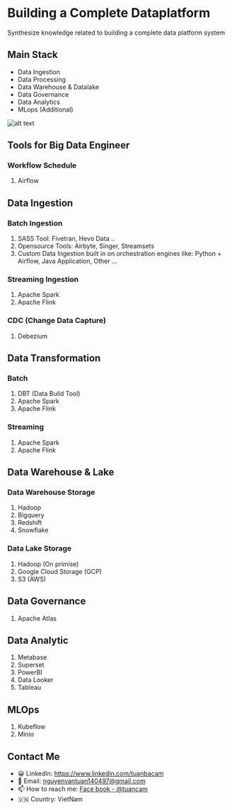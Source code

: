 # Building a Complete Dataplatform
Synthesize knowledge related to building a complete data platform system
## Main Stack
- Data Ingestion
- Data Processing
- Data Warehouse & Datalake
- Data Governance
- Data Analytics
- MLops (Additional)

![alt text](https://miro.medium.com/v2/resize:fit:1400/format:webp/1*ryGGGWMgrxdbXAlWRimKHA.png)

## Tools for Big Data Engineer
### Workflow Schedule
1. Airflow

## Data Ingestion
### Batch Ingestion
1. SASS Tool: Fivetran, Hevo Data ..
2. Opensource Tools: Airbyte, Singer, Streamsets
3. Custom Data Ingestion built in on orchestration engines like: Python + Airflow, Java Application, Other ...
### Streaming Ingestion
1. Apache Spark
2. Apache Flink
### CDC (Change Data Capture)
1. Debezium
## Data Transformation
### Batch
1. DBT (Data Build Tool)
2. Apache Spark
3. Apache Flink
### Streaming
1. Apache Spark
2. Apache Flink

## Data Warehouse & Lake
### Data Warehouse Storage
1. Hadoop
2. Bigquery
3. Redshift
4. Snowflake

### Data Lake Storage
1. Hadoop (On primise)
2. Google Cloud Storage (GCP)
3. S3 (AWS)
## Data Governance
1. Apache Atlas

## Data Analytic

1. Metabase
2. Superset
3. PowerBI
4. Data Looker
5. Tableau
## MLOps
1. Kubeflow
2. Minio
## Contact Me
- 😀 LinkedIn: https://www.linkedin.com/tuanbacam
- 🌱 Email: nguyenvantuan140497@gmail.com
- 📫 How to reach me: [Face book - @tuancam](https://www.facebook.com/tuanbacam)
- 🇻🇳 Country: VietNam